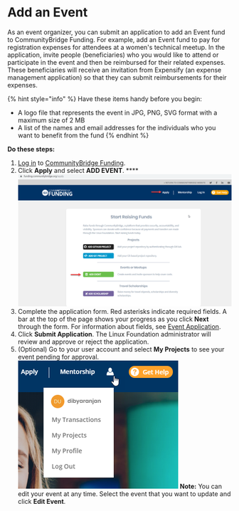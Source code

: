 # Add an Event

As an event organizer, you can submit an application to add an Event fund to CommunityBridge Funding. For example, add an Event fund to pay for registration expenses for attendees at a women's technical meetup. In the application, invite people \(beneficiaries\) who you would like to attend or participate in the event and then be reimbursed for their related expenses. These beneficiaries will receive an invitation from Expensify \(an expense management application\) so that they can submit reimbursements for their expenses.

{% hint style="info" %}
Have these items handy before you begin:

* A logo file that represents the event in JPG, PNG, SVG format with a maximum size of 2 MB
* A list of the names and email addresses for the individuals who you want to benefit from the fund
{% endhint %}

**Do these steps:**

1. [Log in](../../user-profile/log-in-to-communitybridge/) to [CommunityBridge Funding](https://funding.communitybridge.org/).
2. Click **Apply** and select **ADD EVENT**. ****![](../../../.gitbook/assets/7418552.png)
3. Complete the application form. Red asterisks indicate required fields. A bar at the top of the page shows your progress as you click **Next** through the form. For information about fields, see [Event Application](../event-application.md).
4. Click **Submit Application**. The Linux Foundation administrator will review and approve or reject the application.
5. \(Optional\) Go to your user account and select **My Projects** to see your event pending for approval.  ![](../../../.gitbook/assets/7418553.png)  **Note:** You can edit your event at any time. Select the event that you want to update and click **Edit Event**.

